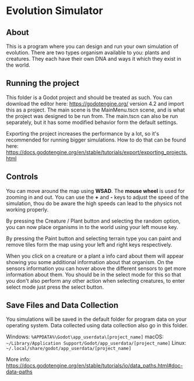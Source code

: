 # Evolution Simulator


## About 

This is a program where you can design and run your own simulation of evolution. There are two types organism available to you: plants and creatures. They each have their own DNA and ways it which they exist in the world. 


## Running the project

This folder is a Godot project and should be treated as such. You can download the editor here: https://godotengine.org/ version 4.2 and import this as a project.
The main scene is the MainMenu.tscn scene, and is what the project was designed to be run from. The main.tscn can also be run separately, but it has some modified behavior form the default settings. 

Exporting the project increases the performance by a lot, so it's recommended for running bigger simulations. How to do that can be found here: https://docs.godotengine.org/en/stable/tutorials/export/exporting_projects.html

## Controls 

You can move around the map using **WSAD**. The **mouse wheel** is used for zooming in and out. You can use the **+** and **-** keys to adjust the speed of the simulation, thou do be aware the high speeds can lead to the physics not working properly. 

By pressing the Creature / Plant button and selecting the random option, you can now place organisms in to the world using your left mouse key. 

By pressing the Paint button and selecting terrain type you can paint and remove tiles form the map using your left and right keys respectively. 

When you click on a creature or a plant a info card about them will appear showing you some additional information about that organism. On the sensors information you can hover above the different sensors to get more information about them. You should be in the select mode for this so that you don't also perform any other action when selecting creatures, to enter select mode just press the select button. 


## Save Files and Data Collection 

You simulations will be saved in the default folder for program data on your operating system. Data collected using data collection also go in this folder. 

Windows: `%APPDATA%\Godot\app_userdata\[project_name]`
macOS: `~/Library/Application Support/Godot/app_userdata/[project_name]`
Linux: `~/.local/share/godot/app_userdata/[project_name]`


More info: https://docs.godotengine.org/en/stable/tutorials/io/data_paths.html#doc-data-paths